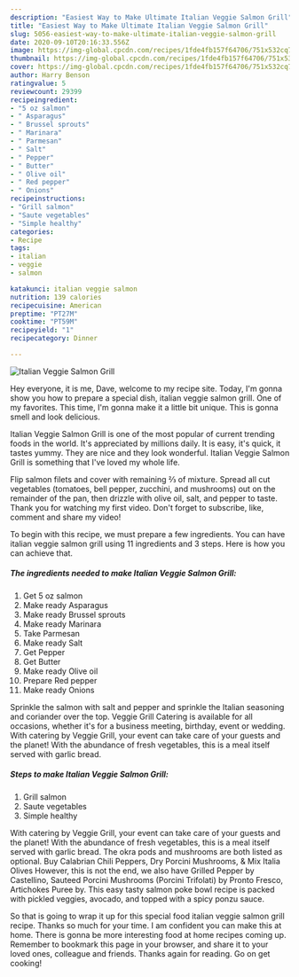 ```yaml
---
description: "Easiest Way to Make Ultimate Italian Veggie Salmon Grill"
title: "Easiest Way to Make Ultimate Italian Veggie Salmon Grill"
slug: 5056-easiest-way-to-make-ultimate-italian-veggie-salmon-grill
date: 2020-09-10T20:16:33.556Z
image: https://img-global.cpcdn.com/recipes/1fde4fb157f64706/751x532cq70/italian-veggie-salmon-grill-recipe-main-photo.jpg
thumbnail: https://img-global.cpcdn.com/recipes/1fde4fb157f64706/751x532cq70/italian-veggie-salmon-grill-recipe-main-photo.jpg
cover: https://img-global.cpcdn.com/recipes/1fde4fb157f64706/751x532cq70/italian-veggie-salmon-grill-recipe-main-photo.jpg
author: Harry Benson
ratingvalue: 5
reviewcount: 29399
recipeingredient:
- "5 oz salmon"
- " Asparagus"
- " Brussel sprouts"
- " Marinara"
- " Parmesan"
- " Salt"
- " Pepper"
- " Butter"
- " Olive oil"
- " Red pepper"
- " Onions"
recipeinstructions:
- "Grill salmon"
- "Saute vegetables"
- "Simple healthy"
categories:
- Recipe
tags:
- italian
- veggie
- salmon

katakunci: italian veggie salmon 
nutrition: 139 calories
recipecuisine: American
preptime: "PT27M"
cooktime: "PT59M"
recipeyield: "1"
recipecategory: Dinner

---
```



![Italian Veggie Salmon Grill](https://img-global.cpcdn.com/recipes/1fde4fb157f64706/751x532cq70/italian-veggie-salmon-grill-recipe-main-photo.jpg)

Hey everyone, it is me, Dave, welcome to my recipe site. Today, I'm gonna show you how to prepare a special dish, italian veggie salmon grill. One of my favorites. This time, I'm gonna make it a little bit unique. This is gonna smell and look delicious.

Italian Veggie Salmon Grill is one of the most popular of current trending foods in the world. It's appreciated by millions daily. It is easy, it's quick, it tastes yummy. They are nice and they look wonderful. Italian Veggie Salmon Grill is something that I've loved my whole life.

Flip salmon filets and cover with remaining ⅔ of mixture. Spread all cut vegetables (tomatoes, bell pepper, zucchini, and mushrooms) out on the remainder of the pan, then drizzle with olive oil, salt, and pepper to taste. Thank you for watching my first video. Don&#39;t forget to subscribe, like, comment and share my video!


To begin with this recipe, we must prepare a few ingredients. You can have italian veggie salmon grill using 11 ingredients and 3 steps. Here is how you can achieve that.

<!--inarticleads1-->

##### The ingredients needed to make Italian Veggie Salmon Grill:

1. Get 5 oz salmon
1. Make ready  Asparagus
1. Make ready  Brussel sprouts
1. Make ready  Marinara
1. Take  Parmesan
1. Make ready  Salt
1. Get  Pepper
1. Get  Butter
1. Make ready  Olive oil
1. Prepare  Red pepper
1. Make ready  Onions


Sprinkle the salmon with salt and pepper and sprinkle the Italian seasoning and coriander over the top. Veggie Grill Catering is available for all occasions, whether it&#39;s for a business meeting, birthday, event or wedding. With catering by Veggie Grill, your event can take care of your guests and the planet! With the abundance of fresh vegetables, this is a meal itself served with garlic bread. 

<!--inarticleads2-->

##### Steps to make Italian Veggie Salmon Grill:

1. Grill salmon
1. Saute vegetables
1. Simple healthy


With catering by Veggie Grill, your event can take care of your guests and the planet! With the abundance of fresh vegetables, this is a meal itself served with garlic bread. The okra pods and mushrooms are both listed as optional. Buy Calabrian Chili Peppers, Dry Porcini Mushrooms, &amp; Mix Italia Olives However, this is not the end, we also have Grilled Pepper by Castellino, Sauteed Porcini Mushrooms (Porcini Trifolati) by Pronto Fresco, Artichokes Puree by. This easy tasty salmon poke bowl recipe is packed with pickled veggies, avocado, and topped with a spicy ponzu sauce. 

So that is going to wrap it up for this special food italian veggie salmon grill recipe. Thanks so much for your time. I am confident you can make this at home. There is gonna be more interesting food at home recipes coming up. Remember to bookmark this page in your browser, and share it to your loved ones, colleague and friends. Thanks again for reading. Go on get cooking!
